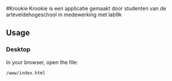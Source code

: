 #Krookie
Krookie is een applicatie gemaakt door studenten van de arteveldehogeschool in medewerking met lab9k

## Usage
### Desktop

In your browser, open the file:

    /www/index.html

